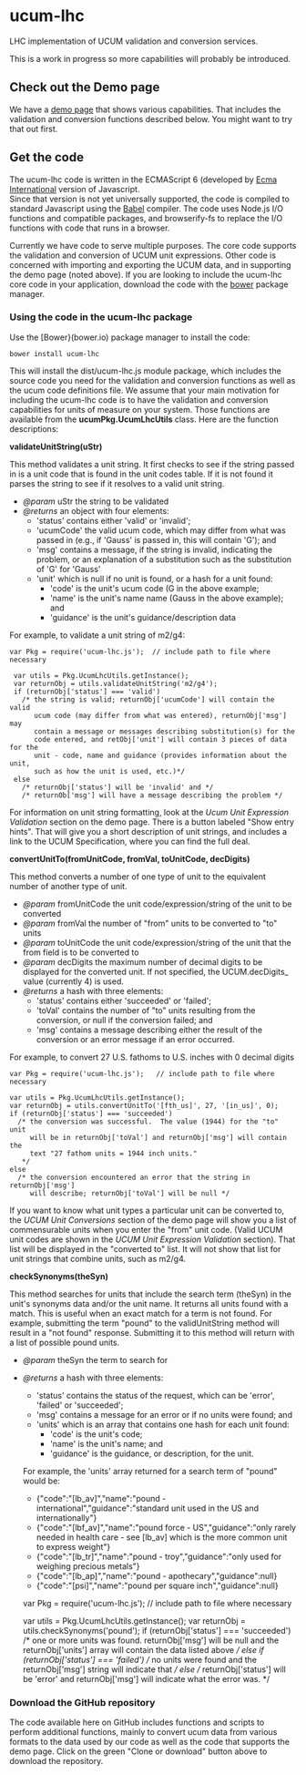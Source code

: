 # ucum-lhc
LHC implementation of UCUM validation and conversion services.  

This is a work in progress so more capabilities will probably be introduced.

## Check out the Demo page

We have a [demo page](https://lhncbc.github.io/ucum-lhc) that 
shows various capabilities.  That includes the validation and conversion
functions described below.  You might want to try that out first.

## Get the code

The ucum-lhc code is written in the ECMAScript 6 (developed by 
[Ecma International](http:www.ecma-international.org) version of Javascript.  
Since that version is not yet universally supported, the code is compiled to 
standard Javascript using the [Babel](https://babeljs.io) compiler. 
The code uses Node.js I/O functions and compatible packages, and browserify-fs
to replace the I/O functions with code that runs in a browser.

Currently we have code to serve multiple purposes.  The core code supports
the validation and conversion of UCUM unit expressions.  Other code is 
concerned with importing and exporting the UCUM data, and in supporting the
demo page (noted above).  If you are looking to include the ucum-lhc core code 
in your application, download the code with the [bower](https://bower.io) package
manager.

### Using the code in the ucum-lhc package
      
Use the [Bower}(bower.io) package manager to install the code:

    bower install ucum-lhc

This will install the dist/ucum-lhc.js module package, which includes the
source code you need for the validation and conversion functions as well as the 
ucum code definitions file.  We assume that your main motivation for including 
the ucum-lhc code is to have the validation and conversion capabilities for 
units of measure on your system.  Those functions are available from the 
**ucumPkg.UcumLhcUtils** class.  Here are the function descriptions:

**validateUnitString(uStr)**

This method validates a unit string.  It first checks to see if the string passed 
in is a unit code that is found in the unit codes table. If it is not found it 
parses the string to see if it resolves to a valid unit string.

* _@param_ uStr the string to be validated
* _@returns_ an object with four elements:
   * 'status' contains either 'valid' or 'invalid';
   * 'ucumCode' the valid ucum code, which may differ from what was passed
        in (e.g., if 'Gauss' is passed in, this will contain 'G'); and
   * 'msg' contains a message, if the string is invalid, indicating
        the problem, or an explanation of a substitution such as the
        substitution of 'G' for 'Gauss'
   * 'unit' which is null if no unit is found, or a hash for a unit found:
     * 'code' is the unit's ucum code (G in the above example;
     * 'name' is the unit's name name (Gauss in the above example); and
     * 'guidance' is the unit's guidance/description data

For example, to validate a unit string of m2/g4:
 
    var Pkg = require('ucum-lhc.js');  // include path to file where necessary
     
     var utils = Pkg.UcumLhcUtils.getInstance();
     var returnObj = utils.validateUnitString('m2/g4');
     if (returnObj['status'] === 'valid')
       /* the string is valid; returnObj['ucumCode'] will contain the valid 
          ucum code (may differ from what was entered), returnObj['msg'] may 
          contain a message or messages describing substitution(s) for the
          code entered, and retObj['unit'] will contain 3 pieces of data for the 
          unit - code, name and guidance (provides information about the unit, 
          such as how the unit is used, etc.)*/
     else
       /* returnObj['status'] will be 'invalid' and */
       /* returnOb['msg'] will have a message describing the problem */
       
For information on unit string formatting, look at the _Ucum Unit Expression 
Validation_ section on the demo page.  There is a button labeled "Show entry hints". 
That will give you a short description of unit strings, and includes a link to
the UCUM Specification, where you can find the full deal.

**convertUnitTo(fromUnitCode, fromVal, toUnitCode, decDigits)**

This method converts a number of one type of unit to the equivalent number of
another type of unit.

* _@param_ fromUnitCode the unit code/expression/string of the unit to be converted
* _@param_ fromVal the number of "from" units to be converted to "to" units
* _@param_ toUnitCode the unit code/expression/string of the unit that the from 
  field is to be converted to
* _@param_ decDigits the maximum number of decimal digits to be displayed
  for the converted unit.  If not specified, the UCUM.decDigits_ value
  (currently 4) is used.
* _@returns_ a hash with three elements:
   * 'status' contains either 'succeeded' or 'failed'; 
   * 'toVal' contains the number of "to" units resulting from the conversion, or
     null if the conversion failed; and
   * 'msg' contains a message describing either the result of the conversion or 
         an error message if an error occurred.

For example, to convert 27 U.S. fathoms to U.S. inches with 0 decimal digits
 
    var Pkg = require('ucum-lhc.js');   // include path to file where necessary
     
    var utils = Pkg.UcumLhcUtils.getInstance();
    var returnObj = utils.convertUnitTo('[fth_us]', 27, '[in_us]', 0);
    if (returnObj['status'] === 'succeeded')
      /* the conversion was successful.  The value (1944) for the "to" unit
         will be in returnObj['toVal'] and returnObj['msg'] will contain the
         text "27 fathom units = 1944 inch units."
       */
    else
      /* the conversion encountered an error that the string in returnObj['msg'] 
         will describe; returnObj['toVal'] will be null */
      
If you want to know what unit types a particular unit can be converted to, the 
_UCUM Unit Conversions_ section of the demo page will show you a list of 
commensurable units when you enter the "from" unit code.  (Valid UCUM unit codes
are shown in the _UCUM Unit Expression Validation_ section).  That list will
be displayed in the "converted to" list.  It will not show that list for unit
strings that combine units, such as m2/g4.


**checkSynonyms(theSyn)**

This method searches for units that include the search term (theSyn) in the
unit's synonyms data and/or the unit name.  It returns all units found with a 
match.  This is useful when an exact match for a term is not found.  For example,
submitting the term "pound" to the validUnitString method will result in a 
"not found" response.   Submitting it to this method will return with a list 
of possible pound units.

* _@param_ theSyn the term to search for
* _@returns_ a hash with three elements:
   * 'status' contains the status of the request, which can be 'error',
      'failed' or 'succeeded'; 
   * 'msg' contains a message for an error or if no units were found; and 
   * 'units' which is an array that contains one hash for each unit found:
     * 'code' is the unit's code;
     * 'name' is the unit's name; and
     * 'guidance' is the guidance, or description, for the unit.

   For example, the 'units' array returned for a search term of "pound" would be:
    * {"code":"\[lb_av\]","name":"pound - international","guidance":"standard unit used in the US and internationally"}
    * {"code":"\[lbf_av\]","name":"pound force - US","guidance":"only rarely needed in health care - see [lb_av] which is the more common unit to express weight"}
    * {"code":"\[lb_tr\]","name":"pound - troy","guidance":"only used for weighing precious metals"}
    * {"code":"\[lb_ap\]","name":"pound - apothecary","guidance":null}
    * {"code":"\[psi\]","name":"pound per square inch","guidance":null}

 
    var Pkg = require('ucum-lhc.js');   // include path to file where necessary
     
    var utils = Pkg.UcumLhcUtils.getInstance();
    var returnObj = utils.checkSynonyms('pound');
    if (returnObj['status'] === 'succeeded')
      /* one or more units was found.  returnObj['msg'] will be null and the 
         returnObj['units'] array will contain the data listed above */
    else if (returnObj['status'] === 'failed')
      /* no units were found and the returnObj['msg'] string will indicate that 
      */
    else
      /* returnObj['status'] will be 'error' and returnObj['msg'] will indicate
         what the error was. */
      

### Download the GitHub repository

The code available here on GitHub includes functions and scripts to perform
additional functions, mainly to convert ucum data from various formats to 
the data used by our code as well as the code that supports the demo page.
Click on the green "Clone or download" button above to download the repository.

